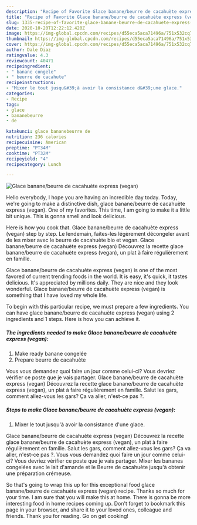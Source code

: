 ```yaml
---
description: "Recipe of Favorite Glace banane/beurre de cacahuète express (vegan)"
title: "Recipe of Favorite Glace banane/beurre de cacahuète express (vegan)"
slug: 1335-recipe-of-favorite-glace-banane-beurre-de-cacahuete-express-vegan
date: 2020-10-20T12:22:12.420Z
image: https://img-global.cpcdn.com/recipes/d55eca5aca71496a/751x532cq70/glace-bananebeurre-de-cacahuete-express-vegan-photo-principale-de-la-recette.jpg
thumbnail: https://img-global.cpcdn.com/recipes/d55eca5aca71496a/751x532cq70/glace-bananebeurre-de-cacahuete-express-vegan-photo-principale-de-la-recette.jpg
cover: https://img-global.cpcdn.com/recipes/d55eca5aca71496a/751x532cq70/glace-bananebeurre-de-cacahuete-express-vegan-photo-principale-de-la-recette.jpg
author: Dale Diaz
ratingvalue: 4.3
reviewcount: 40471
recipeingredient:
- " banane congele"
- " beurre de cacahute"
recipeinstructions:
- "Mixer le tout jusqu&#39;à avoir la consistance d&#39;une glace."
categories:
- Recipe
tags:
- glace
- bananebeurre
- de

katakunci: glace bananebeurre de 
nutrition: 236 calories
recipecuisine: American
preptime: "PT34M"
cooktime: "PT32M"
recipeyield: "4"
recipecategory: Lunch

---
```



![Glace banane/beurre de cacahuète express (vegan)](https://img-global.cpcdn.com/recipes/d55eca5aca71496a/751x532cq70/glace-bananebeurre-de-cacahuete-express-vegan-photo-principale-de-la-recette.jpg)

Hello everybody, I hope you are having an incredible day today. Today, we're going to make a distinctive dish, glace banane/beurre de cacahuète express (vegan). One of my favorites. This time, I am going to make it a little bit unique. This is gonna smell and look delicious.

Here is how you cook that. Glace banane/beurre de cacahuète express (vegan) step by step. Le lendemain, faites-les légèrement décongeler avant de les mixer avec le beurre de cacahuète bio et vegan. Glace banane/beurre de cacahuète express (vegan) Découvrez la recette glace banane/beurre de cacahuète express (vegan), un plat à faire régulièrement en famille.

Glace banane/beurre de cacahuète express (vegan) is one of the most favored of current trending foods in the world. It is easy, it's quick, it tastes delicious. It's appreciated by millions daily. They are nice and they look wonderful. Glace banane/beurre de cacahuète express (vegan) is something that I have loved my whole life.


To begin with this particular recipe, we must prepare a few ingredients. You can have glace banane/beurre de cacahuète express (vegan) using 2 ingredients and 1 steps. Here is how you can achieve it.

<!--inarticleads1-->

##### The ingredients needed to make Glace banane/beurre de cacahuète express (vegan):

1. Make ready  banane congelée
1. Prepare  beurre de cacahuète


Vous vous demandez quoi faire un jour comme celui-ci? Vous devriez vérifier ce poste que je vais partager. Glace banane/beurre de cacahuète express (vegan) Découvrez la recette glace banane/beurre de cacahuète express (vegan), un plat à faire régulièrement en famille. Salut les gars, comment allez-vous les gars? Ça va aller, n&#39;est-ce pas ?. 

<!--inarticleads2-->

##### Steps to make Glace banane/beurre de cacahuète express (vegan):

1. Mixer le tout jusqu&#39;à avoir la consistance d&#39;une glace.


Glace banane/beurre de cacahuète express (vegan) Découvrez la recette glace banane/beurre de cacahuète express (vegan), un plat à faire régulièrement en famille. Salut les gars, comment allez-vous les gars? Ça va aller, n&#39;est-ce pas ?. Vous vous demandez quoi faire un jour comme celui-ci? Vous devriez vérifier ce poste que je vais partager. Mixer les bananes congelées avec le lait d&#39;amande et le Beurre de cacahuète jusqu&#39;à obtenir une préparation crémeuse. 

So that's going to wrap this up for this exceptional food glace banane/beurre de cacahuète express (vegan) recipe. Thanks so much for your time. I am sure that you will make this at home. There is gonna be more interesting food in home recipes coming up. Don't forget to bookmark this page in your browser, and share it to your loved ones, colleague and friends. Thank you for reading. Go on get cooking!

